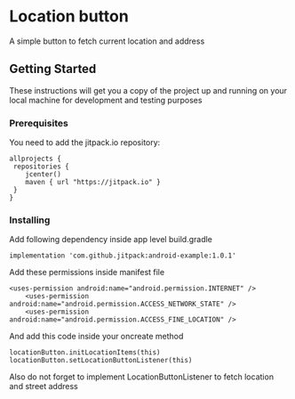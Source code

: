 # Location button

A simple button to fetch current location and address

## Getting Started

These instructions will get you a copy of the project up and running on your local machine for development and testing purposes

### Prerequisites

You need to add the jitpack.io repository:

```
allprojects {
 repositories {
    jcenter()
    maven { url "https://jitpack.io" }
 }
}
```

### Installing

Add following dependency inside app level build.gradle

```
implementation 'com.github.jitpack:android-example:1.0.1'
```

Add these permissions inside manifest file

```
<uses-permission android:name="android.permission.INTERNET" />
    <uses-permission android:name="android.permission.ACCESS_NETWORK_STATE" />
    <uses-permission android:name="android.permission.ACCESS_FINE_LOCATION" />
```
    
And add this code inside your oncreate method

```
locationButton.initLocationItems(this)
locationButton.setLocationButtonListener(this)
```

Also do not forget to implement LocationButtonListener to fetch location and street address
